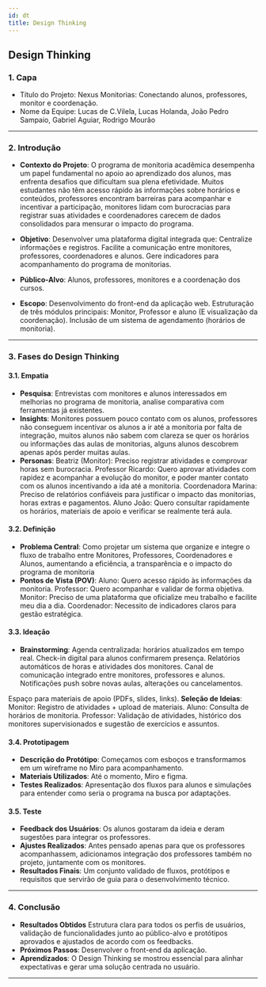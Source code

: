 ```yaml
---
id: dt
title: Design Thinking
---
```


## **Design Thinking**

### **1. Capa**

- Título do Projeto: Nexus Monitorias: Conectando alunos, professores, monitor e coordenação.
- Nome da Equipe: Lucas de C.Vilela, Lucas Holanda, João Pedro Sampaio, Gabriel Aguiar, Rodrigo Mourão

---

### **2. Introdução**

- **Contexto do Projeto**: O programa de monitoria acadêmica desempenha um papel fundamental no apoio ao aprendizado dos alunos, mas enfrenta desafios que dificultam sua plena efetividade. Muitos estudantes não têm acesso rápido às informações sobre horários e conteúdos, professores encontram barreiras para acompanhar e incentivar a participação, monitores lidam com burocracias para registrar suas atividades e coordenadores carecem de dados consolidados para mensurar o impacto do programa.
- **Objetivo**: Desenvolver uma plataforma digital integrada que:
Centralize informações e registros.
Facilite a comunicação entre monitores, professores, coordenadores e alunos.
Gere indicadores para acompanhamento do programa de monitorias.

- **Público-Alvo**: Alunos, professores, monitores e a coordenação dos cursos.

- **Escopo**: 
Desenvolvimento do front-end da aplicação web.
Estruturação de três módulos principais: Monitor, Professor e aluno (E visualização da coordenação).
Inclusão de um sistema de agendamento (horários de monitoria).

---

### **3. Fases do Design Thinking**

#### **3.1. Empatia**

- **Pesquisa**: Entrevistas com monitores e alunos interessados em melhorias no programa de monitoria, analise comparativa com ferramentas já existentes.
- **Insights**: Monitores possuem pouco contato com os alunos, professores não conseguem incentivar os alunos a ir até a monitoria por falta de integração, muitos alunos não sabem com clareza se quer os horários ou informações das aulas de monitorias, alguns alunos descobrem apenas após perder muitas aulas. 
- **Personas**:
Beatriz (Monitor): Preciso registrar atividades e comprovar horas sem burocracia.
Professor Ricardo: Quero aprovar atividades com rapidez e acompanhar a evolução do monitor, e poder manter contato com os alunos incentivando a ida até a monitoria.
Coordenadora Marina: Preciso de relatórios confiáveis para justificar o impacto das monitorias, horas extras e pagamentos.
Aluno João: Quero consultar rapidamente os horários, materiais de apoio e verificar se realmente terá aula.

#### **3.2. Definição**

- **Problema Central**: Como projetar um sistema que organize e integre o fluxo de trabalho entre Monitores, Professores, Coordenadores e Alunos, aumentando a eficiência, a transparência e o impacto do programa de monitoria
- **Pontos de Vista (POV)**:
Aluno: Quero acesso rápido às informações da monitoria.
Professor: Quero acompanhar e validar de forma objetiva.
Monitor: Preciso de uma plataforma que oficialize meu trabalho e facilite meu dia a dia.
Coordenador: Necessito de indicadores claros para gestão estratégica.

#### **3.3. Ideação**

- **Brainstorming**: 
Agenda centralizada: horários atualizados em tempo real.
Check-in digital para alunos confirmarem presença.
Relatórios automáticos de horas e atividades dos monitores.
Canal de comunicação integrado entre monitores, professores e alunos.
Notificações push sobre novas aulas, alterações ou cancelamentos.

Espaço para materiais de apoio (PDFs, slides, links).
 **Seleção de Ideias**:
  Monitor: Registro de atividades + upload de materiais.
  Aluno: Consulta de horários de monitoria.
  Professor: Validação de atividades, histórico dos monitores supervisionados e sugestão de exercícios e assuntos.

#### **3.4. Prototipagem**

- **Descrição do Protótipo**: Começamos com esboços e transformamos em um wireframe no Miro para acompanhamento.
- **Materiais Utilizados**: Até o momento, Miro e figma.
- **Testes Realizados**: Apresentação dos fluxos para alunos e simulações para entender como seria o programa na busca por adaptações.

#### **3.5. Teste**

- **Feedback dos Usuários**: Os alunos gostaram da ideia e deram sugestões para integrar os professores.
- **Ajustes Realizados**: Antes pensado apenas para que os professores acompanhassem, adicionamos integração dos professores também no projeto, juntamente com os monitores.
- **Resultados Finais**: Um conjunto validado de fluxos, protótipos e requisitos que servirão de guia para o desenvolvimento técnico.
---

### **4. Conclusão**

- **Resultados Obtidos** Estrutura clara para todos os perfis de usuários, validação de funcionalidades junto ao público-alvo e protótipos aprovados e ajustados de acordo com os feedbacks.
- **Próximos Passos**: Desenvolver o front-end da aplicação.
- **Aprendizados**: O Design Thinking se mostrou essencial para alinhar expectativas e gerar uma solução centrada no usuário.

---








